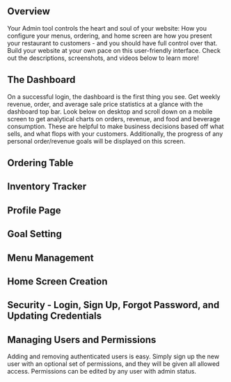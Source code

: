 ## Overview

Your Admin tool controls the heart and soul of your website: How you configure your menus, ordering, and home screen are how you present your restaurant to customers - and you should have full control over that. Build your website at your own pace on
this user-friendly interface. Check out the descriptions, screenshots, and videos below to learn more!

## The Dashboard

On a successful login, the dashboard is the first thing you see. Get weekly revenue, order, and average sale price statistics at a glance with the dashboard top bar. Look below on desktop and scroll down on a mobile screen to get analytical charts on orders, revenue, and food and beverage consumption. These are helpful to make business decisions based off what sells, and what flops with your customers. Additionally, the progress of any personal order/revenue goals will be displayed on this screen.

## Ordering Table

## Inventory Tracker

## Profile Page

## Goal Setting

## Menu Management

## Home Screen Creation

## Security - Login, Sign Up, Forgot Password, and Updating Credentials

## Managing Users and Permissions
Adding and removing authenticated users is easy. Simply sign up the new user with an 
optional set of permissions, and they will be given all allowed access. Permissions can be edited by any user with admin status.
